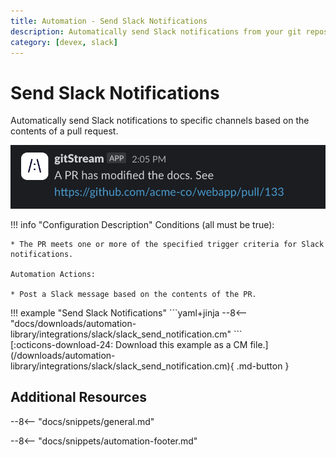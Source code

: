 ```yaml
---
title: Automation - Send Slack Notifications
description: Automatically send Slack notifications from your git repos with gitStream.
category: [devex, slack]
---
```

# Send Slack Notifications

<!-- --8<-- [start:example]-->
Automatically send Slack notifications to specific channels based on the contents of a pull request.

![Send Slack Notifications](/automations/integrations/slack/slack-send-notification/slack-send-notification.png)

!!! info "Configuration Description"
    Conditions (all must be true):

    * The PR meets one or more of the specified trigger criteria for Slack notifications.

    Automation Actions:

    * Post a Slack message based on the contents of the PR.

<div class="automationExample" markdown="1">
!!! example "Send Slack Notifications"
    ```yaml+jinja
    --8<-- "docs/downloads/automation-library/integrations/slack/slack_send_notification.cm"
    ```
    <div class="result" markdown>
      <span>
      [:octicons-download-24: Download this example as a CM file.](/downloads/automation-library/integrations/slack/slack_send_notification.cm){ .md-button }
      </span>
    </div>
</div>
<!-- --8<-- [end:example]-->

## Additional Resources

--8<-- "docs/snippets/general.md"

--8<-- "docs/snippets/automation-footer.md"
